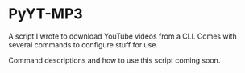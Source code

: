 # PyYT-MP3
A script I wrote to download YouTube videos from a CLI. Comes with several commands to configure stuff for use.

Command descriptions and how to use this script coming soon.